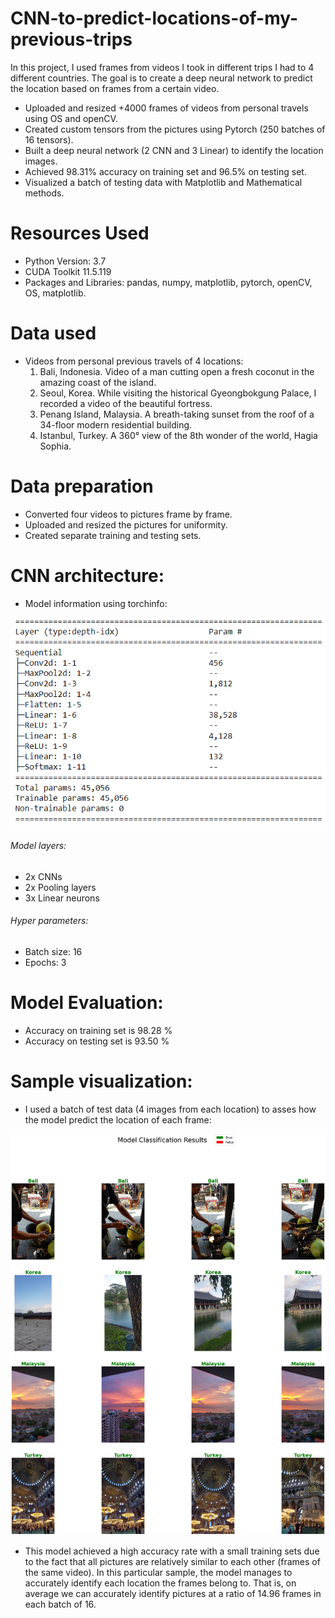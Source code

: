 # CNN-to-predict-locations-of-my-previous-trips

In this project, I used frames from videos I took in different trips I had to 4 different countries. The goal is to create a deep neural network to predict the location based on frames from a certain video.

* Uploaded and resized +4000 frames of videos from personal travels using OS and openCV.
* Created custom tensors from the pictures using Pytorch (250 batches of 16 tensors).
* Built a deep neural network (2 CNN and 3 Linear) to identify the location images.
* Achieved 98.31% accuracy on training set and 96.5% on testing set.
* Visualized a batch of testing data with Matplotlib and Mathematical methods.


# Resources Used
* Python Version: 3.7
* CUDA Toolkit 11.5.119 
* Packages and Libraries: pandas, numpy, matplotlib, pytorch, openCV, OS, matplotlib.
# Data used
* Videos from personal previous travels of 4 locations:
  1. Bali, Indonesia. Video of a man cutting open a fresh coconut in the amazing coast of the island.
  2. Seoul, Korea. While visiting the historical Gyeongbokgung Palace, I recorded a video of the beautiful fortress.
  3. Penang Island, Malaysia. A breath-taking sunset from the roof of a 34-floor modern residential building.
  4. Istanbul, Turkey. A 360° view of the 8th wonder of the world, Hagia Sophia.

# Data preparation
* Converted four videos to pictures frame by frame.
* Uploaded and resized the pictures for uniformity.
* Created separate training and testing sets.
# CNN architecture:
* Model information using torchinfo:

![image 1](https://github.com/YoussefAithaddou/CNN-to-predict-locations-of-my-previous-trips/blob/main/model%20info.PNG)

###### Model layers:
* 2x CNNs
* 2x Pooling layers
* 3x Linear neurons
###### Hyper parameters:
* Batch size: 16
* Epochs: 3
# Model Evaluation:
* Accuracy on training set is 98.28 %
* Accuracy on testing set is 93.50 %
# Sample visualization:
* I used a batch of test data (4 images from each location) to asses how the model predict the location of each frame:

![image 2](https://github.com/YoussefAithaddou/CNN-to-predict-locations-of-my-previous-trips/blob/main/result%20sample.png)

* This model achieved a high accuracy rate with a small training sets due to the fact that all pictures are relatively similar to each other (frames of the same video). In this particular sample, the model manages to accurately identify each location the frames belong to. That is, on average we can accurately identify pictures at a ratio of 14.96 frames in each batch of 16.
